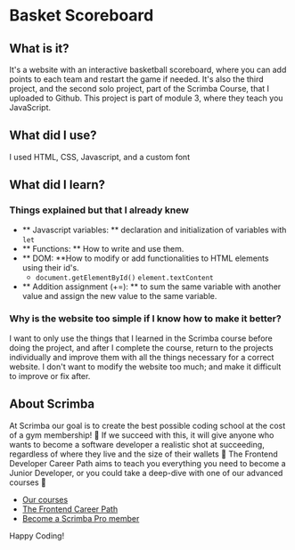 # Basket Scoreboard
## What is it? 
It's a website with an interactive basketball scoreboard, where you can add points to each team and restart the game if needed. 
It's also the third project, and the second solo project, part of the Scrimba Course, that I uploaded to Github. This project is part of module 3, where they teach you JavaScript.
## What did I use?
I used HTML, CSS, Javascript, and a custom font
## What did I learn?
 ### Things explained but that I already knew
  - ** Javascript variables: ** declaration and initialization of variables with `let`
  - ** Functions: ** How to write and use them.
  - ** DOM: **How to modify or add functionalities to HTML elements using their id's.
    - `document.getElementById()` `element.textContent`
  - ** Addition assignment (+=): ** to sum the same variable with another value and assign the new value to the same variable.
### Why is the website too simple if I know how to make it better?
I want to only use the things that I learned in the Scrimba course before doing the project, and after I complete the course, return to the projects individually and improve them with all the things necessary for a correct website. I don't want to modify the website too much; and make it difficult to improve or fix after. 

## About Scrimba

At Scrimba our goal is to create the best possible coding school at the cost of a gym membership! 💜
If we succeed with this, it will give anyone who wants to become a software developer a realistic shot at succeeding, regardless of where they live and the size of their wallets 🎉
The Frontend Developer Career Path aims to teach you everything you need to become a Junior Developer, or you could take a deep-dive with one of our advanced courses 🚀

- [Our courses](https://scrimba.com/allcourses)
- [The Frontend Career Path](https://scrimba.com/learn/frontend)
- [Become a Scrimba Pro member](https://scrimba.com/pricing)

Happy Coding!
